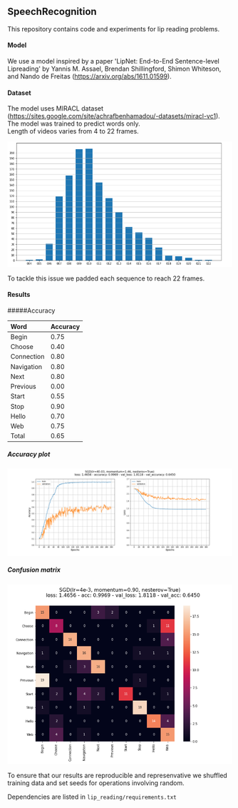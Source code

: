 ## SpeechRecognition
This repository contains code and experiments for lip reading problems.

#### Model
We use a model inspired by a paper 'LipNet: End-to-End Sentence-level Lipreading' by Yannis M. Assael, Brendan Shillingford, Shimon Whiteson, and Nando de Freitas (https://arxiv.org/abs/1611.01599).

#### Dataset
The model uses MIRACL dataset (https://sites.google.com/site/achrafbenhamadou/-datasets/miracl-vc1). \
The model was trained to predict words only. \
Length of videos varies from 4 to 22 frames.

![Frames distribution](lip_reading/pictures/train_dist.png)

To tackle this issue we padded each sequence to reach 22 frames.

#### Results

#####Accuracy

| Word      | Accuracy |
|:------------|:----------|
| Begin      | 0.75     |
| Choose     | 0.40     |
| Connection | 0.80     |
| Navigation | 0.80     |
| Next       | 0.80     |
| Previous   | 0.00     |
| Start      | 0.55     |
| Stop       | 0.90     |
| Hello      | 0.70     |
| Web        | 0.75     |
| Total      | 0.65     |

##### Accuracy plot

![Confusion matrix](lip_reading/pictures/norm_res.png)

##### Confusion matrix

![Confusion matrix](lip_reading/pictures/norm_matrix.png)

To ensure that our results are reproducible and represenvative we shuffled training data and set seeds for operations involving random.

Dependencies are listed in ``lip_reading/requirements.txt``